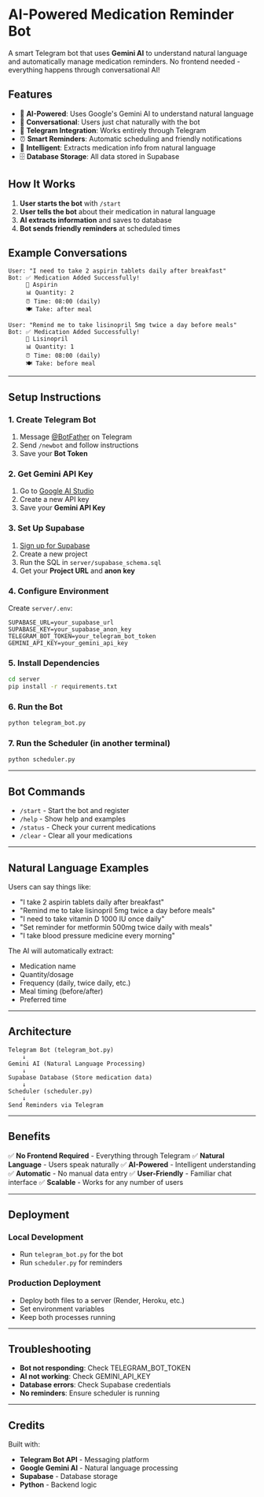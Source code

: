 # AI-Powered Medication Reminder Bot

A smart Telegram bot that uses **Gemini AI** to understand natural language and automatically manage medication reminders. No frontend needed - everything happens through conversational AI!

## Features
- 🤖 **AI-Powered**: Uses Google's Gemini AI to understand natural language
- 💬 **Conversational**: Users just chat naturally with the bot
- 📱 **Telegram Integration**: Works entirely through Telegram
- ⏰ **Smart Reminders**: Automatic scheduling and friendly notifications
- 🧠 **Intelligent**: Extracts medication info from natural language
- 🗄️ **Database Storage**: All data stored in Supabase

## How It Works

1. **User starts the bot** with `/start`
2. **User tells the bot** about their medication in natural language
3. **AI extracts information** and saves to database
4. **Bot sends friendly reminders** at scheduled times

## Example Conversations

```
User: "I need to take 2 aspirin tablets daily after breakfast"
Bot: ✅ Medication Added Successfully!
     💊 Aspirin
     📊 Quantity: 2
     ⏰ Time: 08:00 (daily)
     🍽️ Take: after meal

User: "Remind me to take lisinopril 5mg twice a day before meals"
Bot: ✅ Medication Added Successfully!
     💊 Lisinopril
     📊 Quantity: 1
     ⏰ Time: 08:00 (daily)
     🍽️ Take: before meal
```

---

## Setup Instructions

### 1. **Create Telegram Bot**
1. Message [@BotFather](https://t.me/botfather) on Telegram
2. Send `/newbot` and follow instructions
3. Save your **Bot Token**

### 2. **Get Gemini API Key**
1. Go to [Google AI Studio](https://makersuite.google.com/app/apikey)
2. Create a new API key
3. Save your **Gemini API Key**

### 3. **Set Up Supabase**
1. [Sign up for Supabase](https://supabase.com/)
2. Create a new project
3. Run the SQL in `server/supabase_schema.sql`
4. Get your **Project URL** and **anon key**

### 4. **Configure Environment**
Create `server/.env`:
```env
SUPABASE_URL=your_supabase_url
SUPABASE_KEY=your_supabase_anon_key
TELEGRAM_BOT_TOKEN=your_telegram_bot_token
GEMINI_API_KEY=your_gemini_api_key
```

### 5. **Install Dependencies**
```bash
cd server
pip install -r requirements.txt
```

### 6. **Run the Bot**
```bash
python telegram_bot.py
```

### 7. **Run the Scheduler** (in another terminal)
```bash
python scheduler.py
```

---

## Bot Commands

- `/start` - Start the bot and register
- `/help` - Show help and examples
- `/status` - Check your current medications
- `/clear` - Clear all your medications

---

## Natural Language Examples

Users can say things like:
- "I take 2 aspirin tablets daily after breakfast"
- "Remind me to take lisinopril 5mg twice a day before meals"
- "I need to take vitamin D 1000 IU once daily"
- "Set reminder for metformin 500mg twice daily with meals"
- "I take blood pressure medicine every morning"

The AI will automatically extract:
- Medication name
- Quantity/dosage
- Frequency (daily, twice daily, etc.)
- Meal timing (before/after)
- Preferred time

---

## Architecture

```
Telegram Bot (telegram_bot.py)
    ↓
Gemini AI (Natural Language Processing)
    ↓
Supabase Database (Store medication data)
    ↓
Scheduler (scheduler.py)
    ↓
Send Reminders via Telegram
```

---

## Benefits

✅ **No Frontend Required** - Everything through Telegram
✅ **Natural Language** - Users speak naturally
✅ **AI-Powered** - Intelligent understanding
✅ **Automatic** - No manual data entry
✅ **User-Friendly** - Familiar chat interface
✅ **Scalable** - Works for any number of users

---

## Deployment

### Local Development
- Run `telegram_bot.py` for the bot
- Run `scheduler.py` for reminders

### Production Deployment
- Deploy both files to a server (Render, Heroku, etc.)
- Set environment variables
- Keep both processes running

---

## Troubleshooting

- **Bot not responding**: Check TELEGRAM_BOT_TOKEN
- **AI not working**: Check GEMINI_API_KEY
- **Database errors**: Check Supabase credentials
- **No reminders**: Ensure scheduler is running

---

## Credits
Built with:
- **Telegram Bot API** - Messaging platform
- **Google Gemini AI** - Natural language processing
- **Supabase** - Database storage
- **Python** - Backend logic 